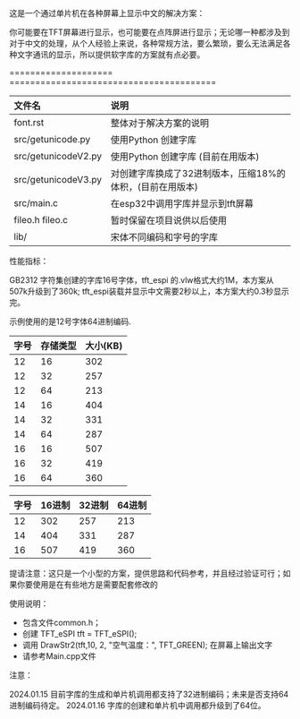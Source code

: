 这是一个通过单片机在各种屏幕上显示中文的解决方案：

你可能要在TFT屏幕进行显示，也可能要在点阵屏进行显示；无论哪一种都涉及到对于中文的处理，从个人经验上来说，各种常规方法，要么繁琐，要么无法满足各种文字通讯的显示，所以提供软字库的方案就有点必要。



==================== ======================================== 


| 文件名                  | 说明  |    
|:------------------|:-----------------------------------------------------------------------|
| font.rst                | 整体对于解决方案的说明  |
| src/getunicode.py       | 使用Python 创建字库  |
| src/getunicodeV2.py       | 使用Python 创建字库 (目前在用版本) |
| src/getunicodeV3.py       | 对创建字库换成了32进制版本，压缩18%的体积，(目前在用版本)|
| src/main.c              | 在esp32中调用字库并显示到tft屏幕  |
| fileo.h fileo.c         | 暂时保留在项目说供以后使用  |
| lib/        | 宋体不同编码和字号的字库  | 


性能指标：

GB2312 字符集创建的字库16号字体，tft_espi 的.vlw格式大约1M，本方案从507k升级到了360k; tft_espi装载并显示中文需要2秒以上，本方案大约0.3秒显示完。

示例使用的是12号字体64进制编码.



| 字号                  | 存储类型  |    大小(KB)       |    
|:------------------|:-------------|:--------------------------------------|
| 12                    | 16        | 302  |
| 12                    | 32        | 257  |
| 12                    | 64        | 213  |
| 14                    | 16        | 404  |
| 14                    | 32        | 331  |
| 14                    | 64        | 287  |
| 16                    | 16        | 507  |
| 16                    | 32        | 419  |
| 16                    | 64        | 360  |




| 字号                  | 16进制 |    32进制      |   64进制  | 
|:------------------|:-------------|:------------|:---------------------|
| 12                    | 302        | 257  |   213     |
| 14                    | 404        | 331  |   287  |
| 16                    | 507        | 419  |   360  |


提请注意：这只是一个小型的方案，提供思路和代码参考，并且经过验证可行；如果你要使用是在有些地方是需要配套修改的

使用说明：

 - 包含文件common.h；
 - 创建 TFT_eSPI tft = TFT_eSPI();
 - 调用 DrawStr2(tft,10, 2, "空气温度：", TFT_GREEN); 在屏幕上输出文字
 - 请参考Main.cpp文件


注意：

2024.01.15 目前字库的生成和单片机调用都支持了32进制编码；未来是否支持64进制编码待定。
2024.01.16 字库的创建和单片机中调用都升级到了64位。

